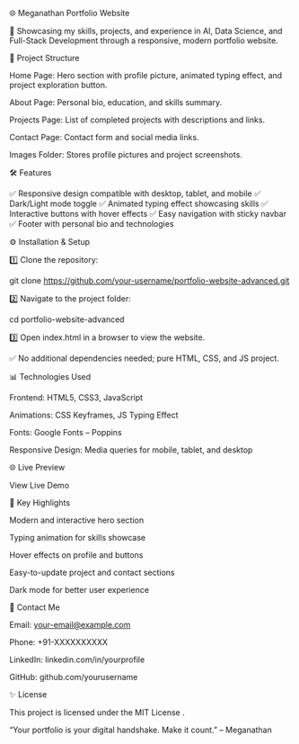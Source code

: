 🌐 Meganathan Portfolio Website

🚀 Showcasing my skills, projects, and experience in AI, Data Science, and Full-Stack Development through a responsive, modern portfolio website.

📂 Project Structure

Home Page: Hero section with profile picture, animated typing effect, and project exploration button.

About Page: Personal bio, education, and skills summary.

Projects Page: List of completed projects with descriptions and links.

Contact Page: Contact form and social media links.

Images Folder: Stores profile pictures and project screenshots.

🛠 Features

✅ Responsive design compatible with desktop, tablet, and mobile
✅ Dark/Light mode toggle
✅ Animated typing effect showcasing skills
✅ Interactive buttons with hover effects
✅ Easy navigation with sticky navbar
✅ Footer with personal bio and technologies

⚙️ Installation & Setup

1️⃣ Clone the repository:

git clone https://github.com/your-username/portfolio-website-advanced.git


2️⃣ Navigate to the project folder:

cd portfolio-website-advanced


3️⃣ Open index.html in a browser to view the website.

✅ No additional dependencies needed; pure HTML, CSS, and JS project.

📊 Technologies Used

Frontend: HTML5, CSS3, JavaScript

Animations: CSS Keyframes, JS Typing Effect

Fonts: Google Fonts – Poppins

Responsive Design: Media queries for mobile, tablet, and desktop

🌐 Live Preview

View Live Demo

📌 Key Highlights

Modern and interactive hero section

Typing animation for skills showcase

Hover effects on profile and buttons

Easy-to-update project and contact sections

Dark mode for better user experience

📧 Contact Me

Email: your-email@example.com

Phone: +91-XXXXXXXXXX

LinkedIn: linkedin.com/in/yourprofile

GitHub: github.com/yourusername

✨ License

This project is licensed under the MIT License
.

“Your portfolio is your digital handshake. Make it count.” – Meganathan
